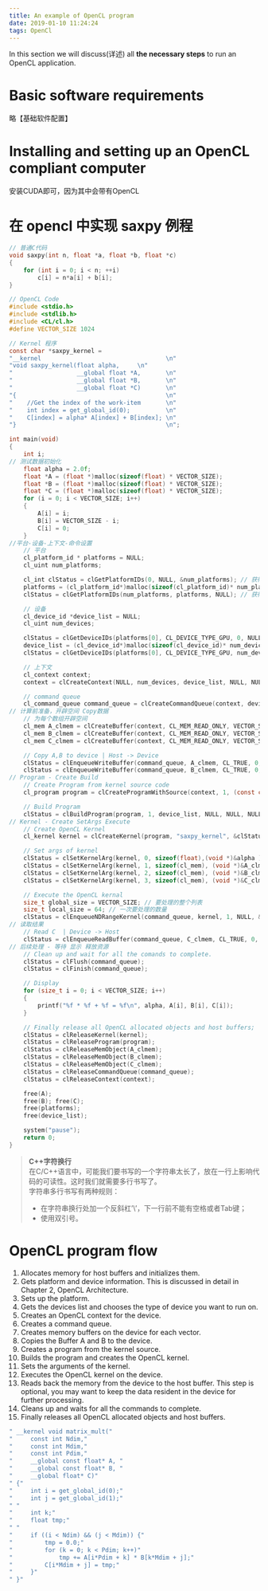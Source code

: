 ```yaml
---
title: An example of OpenCL program
date: 2019-01-10 11:24:24
tags: OpenCl
---
```


In this section we will discuss(详述) all **the necessary steps** to run an OpenCL application.

# Basic software requirements

略【基础软件配置】

# Installing and setting up an OpenCL compliant computer

安装CUDA即可，因为其中会带有OpenCL

# 在 opencl 中实现 saxpy 例程

```C
// 普通C代码
void saxpy(int n, float *a, float *b, float *c)
{
    for (int i = 0; i < n; ++i)
        c[i] = n*a[i] + b[i];
}
```

```c
// OpenCL Code
#include <stdio.h>
#include <stdlib.h>
#include <CL/cl.h>
#define VECTOR_SIZE 1024

// Kernel 程序
const char *saxpy_kernel =
"__kernel                                   \n"
"void saxpy_kernel(float alpha,     \n"
"                  __global float *A,       \n"
"                  __global float *B,       \n"
"                  __global float *C)       \n"
"{                                          \n"
"    //Get the index of the work-item       \n"
"    int index = get_global_id(0);          \n"
"    C[index] = alpha* A[index] + B[index]; \n"
"}                                          \n";

int main(void)
{
    int i;
// 测试数据初始化
    float alpha = 2.0f;
    float *A = (float *)malloc(sizeof(float) * VECTOR_SIZE);
    float *B = (float *)malloc(sizeof(float) * VECTOR_SIZE);
    float *C = (float *)malloc(sizeof(float) * VECTOR_SIZE);
    for (i = 0; i < VECTOR_SIZE; i++)
    {
        A[i] = i;
        B[i] = VECTOR_SIZE - i;
        C[i] = 0;
    }
//平台-设备-上下文-命令设置
    // 平台
    cl_platform_id * platforms = NULL;
    cl_uint num_platforms;

    cl_int clStatus = clGetPlatformIDs(0, NULL, &num_platforms); // 获得平台数目
    platforms = (cl_platform_id*)malloc(sizeof(cl_platform_id)* num_platforms); // 根据平台数目为 platforms 分配空间
    clStatus = clGetPlatformIDs(num_platforms, platforms, NULL); // 获得平台id s

    // 设备
    cl_device_id *device_list = NULL;
    cl_uint num_devices;

    clStatus = clGetDeviceIDs(platforms[0], CL_DEVICE_TYPE_GPU, 0, NULL, &num_devices);
    device_list = (cl_device_id*)malloc(sizeof(cl_device_id)* num_devices); // 根据设备数目为 device_list 分配空间
    clStatus = clGetDeviceIDs(platforms[0], CL_DEVICE_TYPE_GPU, num_devices, device_list, NULL); // 获得设备id s

    // 上下文
    cl_context context;
    context = clCreateContext(NULL, num_devices, device_list, NULL, NULL, &clStatus);

    // command queue
    cl_command_queue command_queue = clCreateCommandQueue(context, device_list[0], 0, &clStatus);
// 计算前准备，开辟空间 Copy数据
    // 为每个数组开辟空间
    cl_mem A_clmem = clCreateBuffer(context, CL_MEM_READ_ONLY, VECTOR_SIZE * sizeof(float), NULL, &clStatus);
    cl_mem B_clmem = clCreateBuffer(context, CL_MEM_READ_ONLY, VECTOR_SIZE * sizeof(float), NULL, &clStatus);
    cl_mem C_clmem = clCreateBuffer(context, CL_MEM_READ_ONLY, VECTOR_SIZE * sizeof(float), NULL, &clStatus);

    // Copy A,B to device | Host -> Device
    clStatus = clEnqueueWriteBuffer(command_queue, A_clmem, CL_TRUE, 0, VECTOR_SIZE * sizeof(float), A, 0, NULL,NULL);
    clStatus = clEnqueueWriteBuffer(command_queue, B_clmem, CL_TRUE, 0, VECTOR_SIZE * sizeof(float), B, 0, NULL, NULL);
// Program - Create Build
    // Create Program from kernel source code
    cl_program program = clCreateProgramWithSource(context, 1, (const char **)&saxpy_kernel, NULL, &clStatus);

    // Build Program
    clStatus = clBuildProgram(program, 1, device_list, NULL, NULL, NULL);
// Kernel - Create SetArgs Execute
    // Create OpenCL Kernel
    cl_kernel kernel = clCreateKernel(program, "saxpy_kernel", &clStatus);

    // Set args of kernel
    clStatus = clSetKernelArg(kernel, 0, sizeof(float),(void *)&alpha );
    clStatus = clSetKernelArg(kernel, 1, sizeof(cl_mem), (void *)&A_clmem);
    clStatus = clSetKernelArg(kernel, 2, sizeof(cl_mem), (void *)&B_clmem);
    clStatus = clSetKernelArg(kernel, 3, sizeof(cl_mem), (void *)&C_clmem);

    // Execute the OpenCL kernal
    size_t global_size = VECTOR_SIZE; // 要处理的整个列表
    size_t local_size = 64; // 一次要处理的数量
    clStatus = clEnqueueNDRangeKernel(command_queue, kernel, 1, NULL, &global_size, &local_size, 0, NULL, NULL);
// 读取结果
    // Read C  | Device -> Host
    clStatus = clEnqueueReadBuffer(command_queue, C_clmem, CL_TRUE, 0, VECTOR_SIZE * sizeof(float), C, 0, NULL, NULL);
// 后续处理 - 等待 显示 释放资源
    // Clean up and wait for all the comands to complete.
    clStatus = clFlush(command_queue);
    clStatus = clFinish(command_queue);

    // Display
    for (size_t i = 0; i < VECTOR_SIZE; i++)
    {
        printf("%f * %f + %f = %f\n", alpha, A[i], B[i], C[i]);
    }

    // Finally release all OpenCL allocated objects and host buffers;
    clStatus = clReleaseKernel(kernel);
    clStatus = clReleaseProgram(program);
    clStatus = clReleaseMemObject(A_clmem);
    clStatus = clReleaseMemObject(B_clmem);
    clStatus = clReleaseMemObject(C_clmem);
    clStatus = clReleaseCommandQueue(command_queue);
    clStatus = clReleaseContext(context);

    free(A);
    free(B); free(C);
    free(platforms);
    free(device_list);

    system("pause");
    return 0;
}
```

>**C++字符换行**  
在C/C++语言中，可能我们要书写的一个字符串太长了，放在一行上影响代码的可读性。这时我们就需要多行书写了。  
字符串多行书写有两种规则：  
>
> * 在字符串换行处加一个反斜杠’\’，下一行前不能有空格或者Tab键；
> * 使用双引号。

# OpenCL program flow

1. Allocates memory for host buffers and initializes them.
2. Gets platform and device information. This is discussed in detail in Chapter 2, OpenCL Architecture.
3. Sets up the platform.
4. Gets the devices list and chooses the type of device you want to run on.
5. Creates an OpenCL context for the device.
6. Creates a command queue.
7. Creates memory buffers on the device for each vector.
8. Copies the Buffer A and B to the device.
9. Creates a program from the kernel source.
10. Builds the program and creates the OpenCL kernel.
11. Sets the arguments of the kernel.
12. Executes the OpenCL kernel on the device.
13. Reads back the memory from the device to the host buffer. This step is optional, you may want to keep the data resident in the device for further processing.
14. Cleans up and waits for all the commands to complete.
15. Finally releases all OpenCL allocated objects and host buffers.

```C
" __kernel void matrix_mult("
"     const int Ndim,"
"     const int Mdim,"
"     const int Pdim,"
"     __global const float* A, "
"     __global const float* B, "
"     __global float* C)"
" {"
"     int i = get_global_id(0);"
"     int j = get_global_id(1);"
" "
"     int k;"
"     float tmp;"
" "
"     if ((i < Ndim) && (j < Mdim)) {"
"         tmp = 0.0;"
"         for (k = 0; k < Pdim; k++)"
"             tmp += A[i*Pdim + k] * B[k*Mdim + j];"
"         C[i*Mdim + j] = tmp;"
"     }"
" }"
```